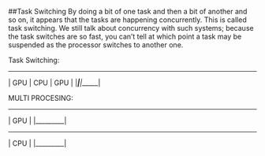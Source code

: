 
##Task Switching
By doing a bit of one task and then a bit of another and so
on, it appears that the tasks are happening concurrently. This is called task switching.
We still talk about concurrency with such systems; because the task switches are so fast,
you can’t tell at which point a task may be suspended as the processor switches to
another one. 

Task Switching: 

_____________________
| GPU  | CPU | GPU  |
|______|_____|______|

MULTI PROCESING:
___________
| GPU     |
|_________|
 
___________
|  CPU    |
|_________|
